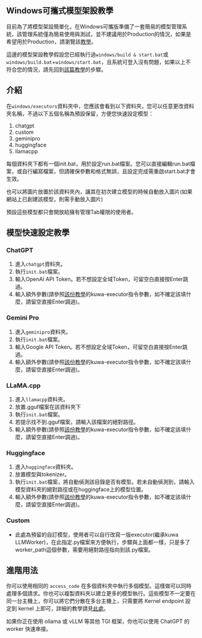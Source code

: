 ## Windows可攜式模型架設教學
目前為了將模型架設簡單化，在Windows可攜版準備了一套簡易的模型管理系統，該管理系統僅為簡易使用與測試，並不建議用於Production的情況，如果是希望用於Production，請瀏覽該[教學](../../src/executor/README_TW.md)。

這邊的模型架設教學假設您已經執行過`windows/build & start.bat`或`windows/build.bat`+`windows/start.bat`，且系統可登入沒有問題，如果以上不符合您的情況，請先回到[該篇教學](../README_TW.md)的步驟。

## 介紹
在`windows/executors`資料夾中，您應該會看到以下資料夾，您可以任意更改資料夾名稱，不過以下五個名稱為預設保留，方便您快速設定模型：
1. chatgpt
2. custom
3. geminipro
4. huggingface
5. llamacpp

每個資料夾下都有一個init.bat，用於設定run.bat檔案。您可以直接編輯run.bat檔案，或自行編寫檔案，但請確保參數和格式無誤，且設定完成需重啟start.bat才會生效。

也可以將圖片放置於該資料夾內，讓其在初次建立模型的時候自動放入圖片(如果網站上已創建該模型，則需手動放入圖片)

預設這些模型都只會開放給擁有管理Tab權限的使用者。

## 模型快速設定教學

### ChatGPT
1. 進入`chatgpt`資料夾。
2. 執行`init.bat`檔案。
3. 輸入OpenAI API Token。若不想設定全域Token，可留空白直接按Enter跳過。
4. 輸入額外參數(請參照[該份教學](../../src/executor/README_TW.md)的kuwa-executor指令參數，如不確定該填什麼，請留空直接Enter調過)。

### Gemini Pro
1. 進入`geminipro`資料夾。
2. 執行`init.bat`檔案。
3. 輸入Google API Token。若不想設定全域Token，可留空白直接按Enter跳過。
4. 輸入額外參數(請參照[該份教學](../../src/executor/README_TW.md)的kuwa-executor指令參數，如不確定該填什麼，請留空直接Enter調過)。

### LLaMA.cpp
1. 進入`llamacpp`資料夾。
2. 放置.gguf檔案在該資料夾下
3. 執行`init.bat`檔案。
4. 若提示找不到.gguf檔案，請輸入該檔案的絕對路徑。
5. 輸入額外參數(請參照[該份教學](../../src/executor/README_TW.md)的kuwa-executor指令參數，如不確定該填什麼，請留空直接Enter調過)。

### Huggingface
1. 進入`huggingface`資料夾。
2. 放置模型與tokenizer。
3. 執行`init.bat`檔案，將自動偵測該目錄是否有模型。若未自動偵測到，請輸入模型資料夾的絕對路徑或在huggingface上的模型位置。
4. 輸入額外參數(請參照[該份教學](../../src/executor/README_TW.md)的kuwa-executor指令參數，如不確定該填什麼，請留空直接Enter調過)。

### Custom
- 此處為預留的自訂模型，使用者可以自行改寫一版executor(繼承kuwa LLMWorker)，在此指定.py檔案來方便執行，步驟與上面都一樣，只是多了worker_path這個參數，需要用絕對路徑指向到該.py檔案。

## 進階用法
你可以使用相同的 `access_code` 在多個資料夾中執行多個模型。這樣做可以同時處理多個請求。你也可以複製資料夾以建立更多的模型執行。這些模型不一定要在同一台主機上，你可以將它們分散在多台主機上，只需要將 Kernel endpoint 設定到 kernel 上即可，詳細的教學請見[此處](../../src/executor/README_TW.md)。

如果你正在使用 ollama 或 vLLM 等其他 TGI 框架，你也可以使用 ChatGPT 的 worker 快速串接。